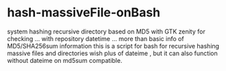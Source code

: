 # hash-massiveFile-onBash
system  hashing  recursive directory based on MD5  with  GTK zenity  for checking ... with repository datetime ... more than  basic  info of MD5/SHA256sum  information
this is a  script  for bash  for recursive hashing massive  files  and  directories  wish plus  of dateime , but it  can also function without dateime on md5sum compatible. 


